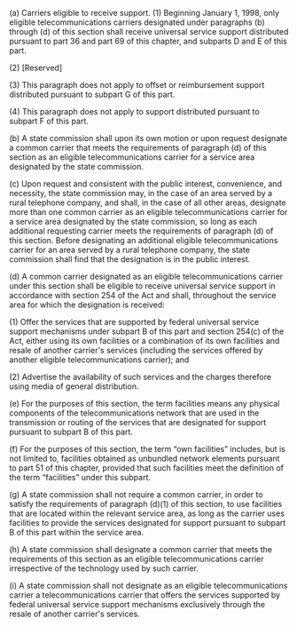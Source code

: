 (a) Carriers eligible to receive support. (1) Beginning January 1, 1998, only eligible telecommunications carriers designated under paragraphs (b) through (d) of this section shall receive universal service support distributed pursuant to part 36 and part 69 of this chapter, and subparts D and E of this part.

(2) [Reserved]

(3) This paragraph does not apply to offset or reimbursement support distributed pursuant to subpart G of this part.

(4) This paragraph does not apply to support distributed pursuant to subpart F of this part.
              

(b) A state commission shall upon its own motion or upon request designate a common carrier that meets the requirements of paragraph (d) of this section as an eligible telecommunications carrier for a service area designated by the state commission.

(c) Upon request and consistent with the public interest, convenience, and necessity, the state commission may, in the case of an area served by a rural telephone company, and shall, in the case of all other areas, designate more than one common carrier as an eligible telecommunications carrier for a service area designated by the state commission, so long as each additional requesting carrier meets the requirements of paragraph (d) of this section. Before designating an additional eligible telecommunications carrier for an area served by a rural telephone company, the state commission shall find that the designation is in the public interest.

(d) A common carrier designated as an eligible telecommunications carrier under this section shall be eligible to receive universal service support in accordance with section 254 of the Act and shall, throughout the service area for which the designation is received:

(1) Offer the services that are supported by federal universal service support mechanisms under subpart B of this part and section 254(c) of the Act, either using its own facilities or a combination of its own facilities and resale of another carrier's services (including the services offered by another eligible telecommunications carrier); and

(2) Advertise the availability of such services and the charges therefore using media of general distribution.

(e) For the purposes of this section, the term facilities means any physical components of the telecommunications network that are used in the transmission or routing of the services that are designated for support pursuant to subpart B of this part.

(f) For the purposes of this section, the term “own facilities” includes, but is not limited to, facilities obtained as unbundled network elements pursuant to part 51 of this chapter, provided that such facilities meet the definition of the term “facilities” under this subpart.

(g) A state commission shall not require a common carrier, in order to satisfy the requirements of paragraph (d)(1) of this section, to use facilities that are located within the relevant service area, as long as the carrier uses facilities to provide the services designated for support pursuant to subpart B of this part within the service area.

(h) A state commission shall designate a common carrier that meets the requirements of this section as an eligible telecommunications carrier irrespective of the technology used by such carrier.

(i) A state commission shall not designate as an eligible telecommunications carrier a telecommunications carrier that offers the services supported by federal universal service support mechanisms exclusively through the resale of another carrier's services.

